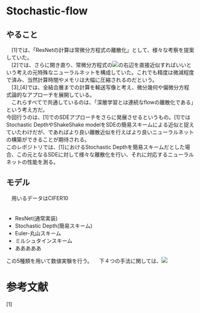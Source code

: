 # Stochastic-flow

## やること
　[1]では、「ResNetの計算は常微分方程式の離散化」として、様々な考察を提案していた。  
　[2]では、さらに開き直り、常微分方程式の<img src="https://latex.codecogs.com/gif.latex?\frac{dx_t}{dt}=f(t,x_t)" />の右辺を直接近似すればいいという考えの元特殊なニューラルネットを構成していた。これでも精度は微減程度で済み、当然計算時間やメモリは大幅に圧縮されるのだという。  
　[3],[4]では、全結合層までの計算を輸送写像と考え、微分幾何や偏微分方程式論的なアプローチを展開している。  
　これらすべてで共通しているのは、「深層学習とは連続なflowの離散化である」という考え方だ。  
  今回行うのは、[1]でのSDEアプローチをさらに発展させるというもの。[1]ではStochastic DepthやShakeShake modelをSDEの簡易スキームによる近似と捉えていたわけだが、であればより良い離散近似を行えばより良いニューラルネットの構築ができることが期待される。  
  このレポジトリでは、[1]におけるStochastic Depthを簡易スキームだとした場合、この元となるSDEに対して様々な離散化を行い、それに対応するニューラルネットの性能を測る。
  


## モデル  
　用いるデータはCIFER10  
　
 * ResNet(通常実装)
 * Stochastic Depth(簡易スキーム)
 * Euler-丸山スキーム
 * ミルシュタインスキーム
 * あああああ
 
  この5種類を用いて数値実験を行う。
　下４つの手法に関しては、<img src="https://latex.codecogs.com/gif.latex?dX_t=p(t)f(X_t)dt+\sqrt{p(t)(1-p(t))}f(X_t)dB_t" />



# 参考文献
[1]




